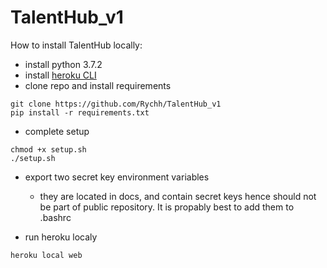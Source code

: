 # TalentHub_v1

How to install TalentHub locally:
- install python 3.7.2
- install [heroku CLI](https://devcenter.heroku.com/articles/heroku-cli)
- clone repo and install requirements
```
git clone https://github.com/Rychh/TalentHub_v1
pip install -r requirements.txt
```
- complete setup
```
chmod +x setup.sh
./setup.sh
```
- export two secret key environment variables 
   - they are located in docs, and contain secret keys hence should not be part
of public repository. It is propably best to add them to .bashrc

- run heroku localy 
``` 
heroku local web 
```
